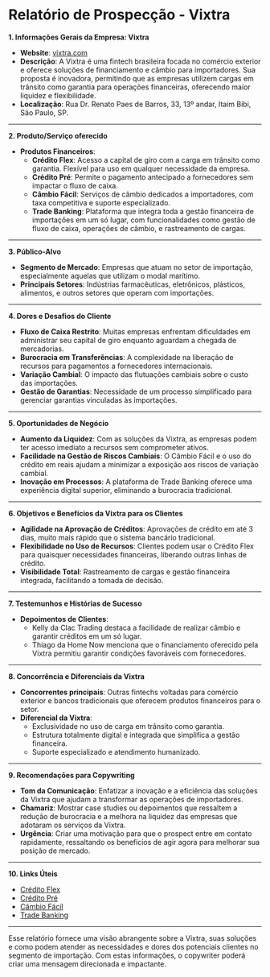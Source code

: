 # Relatório de Prospecção - Vixtra

**1. Informações Gerais da Empresa: Vixtra**

- **Website**: [vixtra.com](http://www.vixtra.com)
- **Descrição**: A Vixtra é uma fintech brasileira focada no comércio exterior e oferece soluções de financiamento e câmbio para importadores. Sua proposta é inovadora, permitindo que as empresas utilizem cargas em trânsito como garantia para operações financeiras, oferecendo maior liquidez e flexibilidade.
- **Localização**: Rua Dr. Renato Paes de Barros, 33, 13º andar, Itaim Bibi, São Paulo, SP.

---

**2. Produto/Serviço oferecido**

- **Produtos Financeiros**:
  - **Crédito Flex**: Acesso a capital de giro com a carga em trânsito como garantia. Flexível para uso em qualquer necessidade da empresa.
  - **Crédito Pré**: Permite o pagamento antecipado a fornecedores sem impactar o fluxo de caixa.
  - **Câmbio Fácil**: Serviços de câmbio dedicados a importadores, com taxa competitiva e suporte especializado.
  - **Trade Banking**: Plataforma que integra toda a gestão financeira de importações em um só lugar, com funcionalidades como gestão de fluxo de caixa, operações de câmbio, e rastreamento de cargas.

---

**3. Público-Alvo**

- **Segmento de Mercado**: Empresas que atuam no setor de importação, especialmente aquelas que utilizam o modal marítimo.
- **Principais Setores**: Indústrias farmacêuticas, eletrônicos, plásticos, alimentos, e outros setores que operam com importações.

---

**4. Dores e Desafios do Cliente**

- **Fluxo de Caixa Restrito**: Muitas empresas enfrentam dificuldades em administrar seu capital de giro enquanto aguardam a chegada de mercadorias.
- **Burocracia em Transferências**: A complexidade na liberação de recursos para pagamentos a fornecedores internacionais.
- **Variação Cambial**: O impacto das flutuações cambiais sobre o custo das importações.
- **Gestão de Garantias**: Necessidade de um processo simplificado para gerenciar garantias vinculadas às importações.

---

**5. Oportunidades de Negócio**

- **Aumento da Liquidez**: Com as soluções da Vixtra, as empresas podem ter acesso imediato a recursos sem comprometer ativos.
- **Facilidade na Gestão de Riscos Cambiais**: O Câmbio Fácil e o uso do crédito em reais ajudam a minimizar a exposição aos riscos de variação cambial.
- **Inovação em Processos**: A plataforma de Trade Banking oferece uma experiência digital superior, eliminando a burocracia tradicional.

---

**6. Objetivos e Benefícios da Vixtra para os Clientes**

- **Agilidade na Aprovação de Créditos**: Aprovações de crédito em até 3 dias, muito mais rápido que o sistema bancário tradicional.
- **Flexibilidade no Uso de Recursos**: Clientes podem usar o Crédito Flex para quaisquer necessidades financeiras, liberando outras linhas de crédito.
- **Visibilidade Total**: Rastreamento de cargas e gestão financeira integrada, facilitando a tomada de decisão.

---

**7. Testemunhos e Histórias de Sucesso**

- **Depoimentos de Clientes**: 
  - Kelly da Clac Trading destaca a facilidade de realizar câmbio e garantir créditos em um só lugar.
  - Thiago da Home Now menciona que o financiamento oferecido pela Vixtra permitiu garantir condições favoráveis com fornecedores.

---

**8. Concorrência e Diferenciais da Vixtra**

- **Concorrentes principais**: Outras fintechs voltadas para comércio exterior e bancos tradicionais que oferecem produtos financeiros para o setor.
- **Diferencial da Vixtra**:
  - Exclusividade no uso de carga em trânsito como garantia.
  - Estrutura totalmente digital e integrada que simplifica a gestão financeira.
  - Suporte especializado e atendimento humanizado.

---

**9. Recomendações para Copywriting**

- **Tom da Comunicação**: Enfatizar a inovação e a eficiência das soluções da Vixtra que ajudam a transformar as operações de importadores.
- **Chamariz**: Mostrar case studies ou depoimentos que ressaltem a redução de burocracia e a melhora na liquidez das empresas que adotaram os serviços da Vixtra.
- **Urgência**: Criar uma motivação para que o prospect entre em contato rapidamente, ressaltando os benefícios de agir agora para melhorar sua posição de mercado.

---

**10. Links Úteis**

- [Crédito Flex](https://vixtra.com/credito-flex/)
- [Crédito Pré](https://vixtra.com/credito-pre/)
- [Câmbio Fácil](https://vixtra.com/cambio-facil/)
- [Trade Banking](https://vixtra.com/trade-banking/)

---

Esse relatório fornece uma visão abrangente sobre a Vixtra, suas soluções e como podem atender as necessidades e dores dos potenciais clientes no segmento de importação. Com estas informações, o copywriter poderá criar uma mensagem direcionada e impactante.